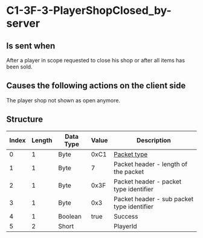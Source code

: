 # C1-3F-3-PlayerShopClosed_by-server

## Is sent when

After a player in scope requested to close his shop or after all items has been sold.

## Causes the following actions on the client side

The player shop not shown as open anymore.

## Structure

| Index | Length | Data Type | Value | Description |
|-------|--------|-----------|-------|-------------|
| 0 | 1 |   Byte   | 0xC1  | [Packet type](PacketTypes.md) |
| 1 | 1 |    Byte   |   7   | Packet header - length of the packet |
| 2 | 1 |    Byte   | 0x3F  | Packet header - packet type identifier |
| 3 | 1 |    Byte   | 0x3  | Packet header - sub packet type identifier |
| 4 | 1 | Boolean | true | Success |
| 5 | 2 | Short |  | PlayerId |